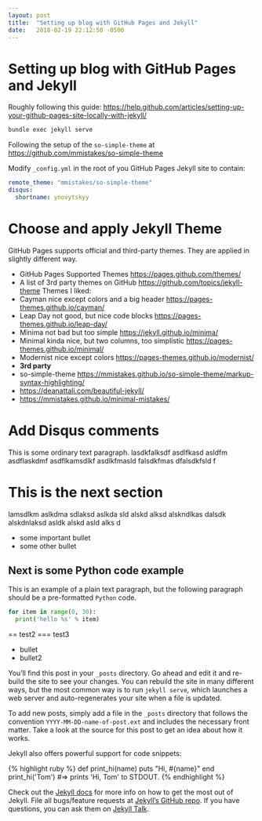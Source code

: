 ```yaml
---
layout: post
title:  "Setting up blog with GitHub Pages and Jekyll"
date:   2018-02-19 22:12:50 -0500
---
```


# Setting up blog with GitHub Pages and Jekyll
Roughly following this guide: https://help.github.com/articles/setting-up-your-github-pages-site-locally-with-jekyll/

```bash
bundle exec jekyll serve
```

Following the setup of the `so-simple-theme` at <https://github.com/mmistakes/so-simple-theme>

Modify `_config.yml` in the root of you GitHub Pages Jekyll site to contain:
```yml
remote_theme: "mmistakes/so-simple-theme"
disqus:
  shortname: ynovytskyy
```

# Choose and apply Jekyll Theme
GitHub Pages supports official and third-party themes. They are applied in slightly different way.
- GitHub Pages Supported Themes <https://pages.github.com/themes/>
- A list of 3rd party themes on GitHub <https://github.com/topics/jekyll-theme>
Themes I liked:
- Cayman nice except colors and a big header <https://pages-themes.github.io/cayman/>
- Leap Day not good, but nice code blocks <https://pages-themes.github.io/leap-day/>
- Minima not bad but too simple <https://jekyll.github.io/minima/>
- Minimal kinda nice, but two columns, too simplistic <https://pages-themes.github.io/minimal/>
- Modernist nice except colors <https://pages-themes.github.io/modernist/>
- **3rd party**
- so-simple-theme <https://mmistakes.github.io/so-simple-theme/markup-syntax-highlighting/>
- <https://deanattali.com/beautiful-jekyll/>
- <https://mmistakes.github.io/minimal-mistakes/>

# Add Disqus comments


This is some ordinary text paragraph. lasdkfalksdf asdlfkasd asldfm asdflaskdmf asdflkamsdlkf asdlkfmasld falsdkfmas dfalsdkfsld f

# This is the next section
lamsdlkm aslkdma sdlaksd aslkda sld alskd alksd alskndlkas dalsdk alskdnlaksd asldk alskd asld alks d
- some important bullet
- some other bullet

## Next is some **Python** code example
This is an example of a plain text paragraph, but the following paragraph should be a pre-formatted `Python` code.
```python
for item in range(0, 30):
  print('hello %s' % item)
```








== test2
=== test3

- bullet
- bullet2




You’ll find this post in your `_posts` directory. Go ahead and edit it and re-build the site to see your changes. You can rebuild the site in many different ways, but the most common way is to run `jekyll serve`, which launches a web server and auto-regenerates your site when a file is updated.

To add new posts, simply add a file in the `_posts` directory that follows the convention `YYYY-MM-DD-name-of-post.ext` and includes the necessary front matter. Take a look at the source for this post to get an idea about how it works.

Jekyll also offers powerful support for code snippets:

{% highlight ruby %}
def print_hi(name)
  puts "Hi, #{name}"
end
print_hi('Tom')
#=> prints 'Hi, Tom' to STDOUT.
{% endhighlight %}

Check out the [Jekyll docs][jekyll-docs] for more info on how to get the most out of Jekyll. File all bugs/feature requests at [Jekyll’s GitHub repo][jekyll-gh]. If you have questions, you can ask them on [Jekyll Talk][jekyll-talk].

[jekyll-docs]: https://jekyllrb.com/docs/home
[jekyll-gh]:   https://github.com/jekyll/jekyll
[jekyll-talk]: https://talk.jekyllrb.com/
